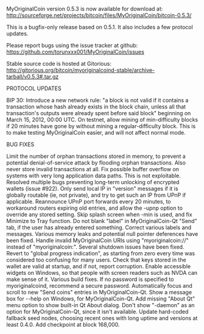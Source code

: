 MyOriginalCoin version 0.5.3 is now available for download at:
http://sourceforge.net/projects/bitcoin/files/MyOriginalCoin/bitcoin-0.5.3/

This is a bugfix-only release based on 0.5.1.
It also includes a few protocol updates.

Please report bugs using the issue tracker at github:
https://github.com/torunxxx001/MyOriginalCoin/issues

Stable source code is hosted at Gitorious:
http://gitorious.org/bitcoin/myoriginalcoind-stable/archive-tarball/v0.5.3#.tar.gz

PROTOCOL UPDATES

BIP 30: Introduce a new network rule: "a block is not valid if it contains a transaction whose hash already exists in the block chain, unless all that transaction's outputs were already spent before said block" beginning on March 15, 2012, 00:00 UTC.
On testnet, allow mining of min-difficulty blocks if 20 minutes have gone by without mining a regular-difficulty block. This is to make testing MyOriginalCoin easier, and will not affect normal mode.

BUG FIXES

Limit the number of orphan transactions stored in memory, to prevent a potential denial-of-service attack by flooding orphan transactions. Also never store invalid transactions at all.
Fix possible buffer overflow on systems with very long application data paths. This is not exploitable.
Resolved multiple bugs preventing long-term unlocking of encrypted wallets
(issue #922).
Only send local IP in "version" messages if it is globally routable (ie, not private), and try to get such an IP from UPnP if applicable.
Reannounce UPnP port forwards every 20 minutes, to workaround routers expiring old entries, and allow the -upnp option to override any stored setting.
Skip splash screen when -min is used, and fix Minimize to Tray function.
Do not blank "label" in MyOriginalCoin-Qt "Send" tab, if the user has already entered something.
Correct various labels and messages.
Various memory leaks and potential null pointer deferences have been fixed.
Handle invalid MyOriginalCoin URIs using "myoriginalcoin://" instead of "myoriginalcoin:".
Several shutdown issues have been fixed.
Revert to "global progress indication", as starting from zero every time was considered too confusing for many users.
Check that keys stored in the wallet are valid at startup, and if not, report corruption.
Enable accessible widgets on Windows, so that people with screen readers such as NVDA can make sense of it.
Various build fixes.
If no password is specified to myoriginalcoind, recommend a secure password.
Automatically focus and scroll to new "Send coins" entries in MyOriginalCoin-Qt.
Show a message box for --help on Windows, for MyOriginalCoin-Qt.
Add missing "About Qt" menu option to show built-in Qt About dialog.
Don't show "-daemon" as an option for MyOriginalCoin-Qt, since it isn't available.
Update hard-coded fallback seed nodes, choosing recent ones with long uptime and versions at least 0.4.0.
Add checkpoint at block 168,000.
